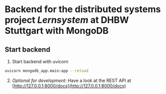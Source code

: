 # Backend for the distributed systems project _Lernsystem_ at DHBW Stuttgart with MongoDB

## Start backend
1. Start backend with uvicorn
```bash
uvicorn mongodb_app.main:app --reload
```
2. _Optional for development:_ Have a look at the REST API at [http://127.0.0.1:8000/docs](http://127.0.0.1:8000/docs)

